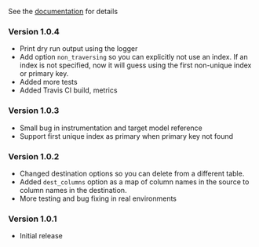 See the [documentation](http://bkayser.github.io/cleansweep) for details

### Version 1.0.4

* Print dry run output using the logger
* Add option `non_traversing` so you can explicitly not use an index.  If an index
  is not specified, now it will guess using the first non-unique index or primary key.
* Added more tests
* Added Travis CI build, metrics

### Version 1.0.3

* Small bug in instrumentation and target model reference
* Support first unique index as primary when primary key not found

### Version 1.0.2

* Changed destination options so you can delete from a different table.
* Added `dest_columns` option as a map of column names in the source to column names in the destination.
* More testing and bug fixing in real environments

### Version 1.0.1

* Initial release

